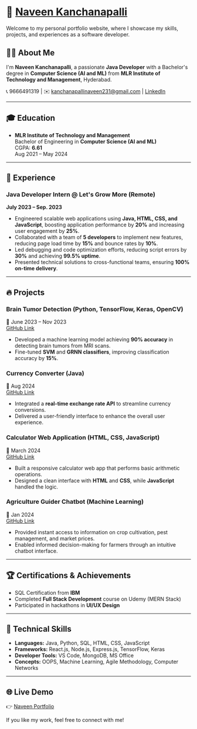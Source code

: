 # 📄 [Naveen Kanchanapalli](https://naveenkanchanapalli.github.io/Naveen_Profile/)
 

Welcome to my personal portfolio website, where I showcase my skills, projects, and experiences as a software developer.

## 👨‍💻 About Me
I'm **Naveen Kanchanapalli**, a passionate **Java Developer** with a Bachelor's degree in **Computer Science (AI and ML)** from **MLR Institute of Technology and Management**, Hyderabad.

📞 9666491319 | ✉️ kanchanapallinaveen231@gmail.com | [LinkedIn](https://linkedin.com/in/naveen-kanchanapalli-8ab19224a)

---
## 🎓 Education
- **MLR Institute of Technology and Management**  
  Bachelor of Engineering in **Computer Science (AI and ML)**  
  CGPA: **6.61**  
  Aug 2021 – May 2024

---
## 💪 Experience
### Java Developer Intern @ Let's Grow More (Remote)  
**July 2023 – Sep. 2023**
- Engineered scalable web applications using **Java, HTML, CSS, and JavaScript**, boosting application performance by **20%** and increasing user engagement by **25%**.
- Collaborated with a team of **5 developers** to implement new features, reducing page load time by **15%** and bounce rates by **10%**.
- Led debugging and code optimization efforts, reducing script errors by **30%** and achieving **99.5% uptime**.
- Presented technical solutions to cross-functional teams, ensuring **100% on-time delivery**.

---
## 🔥 Projects
### Brain Tumor Detection (Python, TensorFlow, Keras, OpenCV)
📌 June 2023 – Nov 2023  
[GitHub Link](#)
- Developed a machine learning model achieving **90% accuracy** in detecting brain tumors from MRI scans.
- Fine-tuned **SVM** and **GRNN classifiers**, improving classification accuracy by **15%**.

### Currency Converter (Java)
📌 Aug 2024  
[GitHub Link](#)
- Integrated a **real-time exchange rate API** to streamline currency conversions.
- Delivered a user-friendly interface to enhance the overall user experience.

### Calculator Web Application (HTML, CSS, JavaScript)
📌 March 2024  
[GitHub Link](#)
- Built a responsive calculator web app that performs basic arithmetic operations.
- Designed a clean interface with **HTML** and **CSS**, while **JavaScript** handled the logic.

### Agriculture Guider Chatbot (Machine Learning)
📌 Jan 2024  
[GitHub Link](#)
- Provided instant access to information on crop cultivation, pest management, and market prices.
- Enabled informed decision-making for farmers through an intuitive chatbot interface.

---
## 🏆 Certifications & Achievements
- SQL Certification from **IBM**
- Completed **Full Stack Development** course on Udemy (MERN Stack)
- Participated in hackathons in **UI/UX Design**

---
## 💪 Technical Skills
- **Languages:** Java, Python, SQL, HTML, CSS, JavaScript  
- **Frameworks:** React.js, Node.js, Express.js, TensorFlow, Keras  
- **Developer Tools:** VS Code, MongoDB, MS Office  
- **Concepts:** OOPS, Machine Learning, Agile Methodology, Computer Networks

---
## 🌐 Live Demo
👉 [Naveen Portfolio](https://naveenkanchanapalli.github.io/Naveen_Profile/)

If you like my work, feel free to connect with me!

